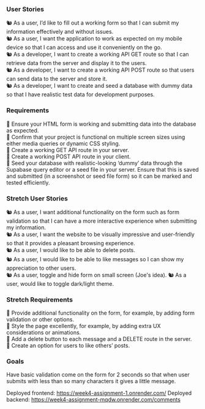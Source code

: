### User Stories

🐿️ As a user, I’d like to fill out a working form so that I can submit my information effectively and without issues.  
🐿️ As a user, I want the application to work as expected on my mobile device so that I can access and use it conveniently on the go.  
🐿️ As a developer, I want to create a working API GET route so that I can retrieve data from the server and display it to the users.  
🐿️ As a developer, I want to create a working API POST route so that users can send data to the server and store it.  
🐿️ As a developer, I want to create and seed a database with dummy data so that I have realistic test data for development purposes.

### Requirements

🎯 Ensure your HTML form is working and submitting data into the database as expected.  
🎯 Confirm that your project is functional on multiple screen sizes using either media queries or dynamic CSS styling.  
🎯 Create a working GET API route in your server.  
🎯 Create a working POST API route in your client.  
🎯 Seed your database with realistic-looking ‘dummy’ data through the Supabase query editor or a seed file in your server. Ensure that this is saved and submitted (in a screenshot or seed file form) so it can be marked and tested efficiently.

### Stretch User Stories

🐿️ As a user, I want additional functionality on the form such as form validation so that I can have a more interactive experience when submitting my information.  
🐿️ As a user, I want the website to be visually impressive and user-friendly so that it provides a pleasant browsing experience.  
🐿️ As a user, I would like to be able to delete posts.  
🐿️ As a user, I would like to be able to like messages so I can show my appreciation to other users.  
🐿️ As a user, toggle and hide form on small screen (Joe's idea).
🐿️ As a user, would like to toggle dark/light theme.

### Stretch Requirements

🏹 Provide additional functionality on the form, for example, by adding form validation or other options.  
🏹 Style the page excellently, for example, by adding extra UX considerations or animations.  
🏹 Add a delete button to each message and a DELETE route in the server.  
🏹 Create an option for users to like others’ posts.

### Goals

Have basic validation come on the form for 2 seconds so that when user submits with less than so many characters it gives a little message.

Deployed frontend: https://week4-assignment-1.onrender.com/
Deployed backend: https://week4-assignment-mqdw.onrender.com/comments
